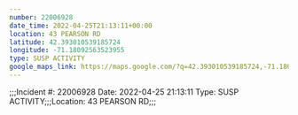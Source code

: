 ```yaml
---
number: 22006928
date_time: 2022-04-25T21:13:11+00:00
location: 43 PEARSON RD
latitude: 42.393010539185724
longitude: -71.18092563523955
type: SUSP ACTIVITY
google_maps_link: https://maps.google.com/?q=42.393010539185724,-71.18092563523955
---
```


;;;Incident #: 22006928  Date: 2022-04-25 21:13:11   Type: SUSP ACTIVITY;;;Location: 43 PEARSON RD;;;
